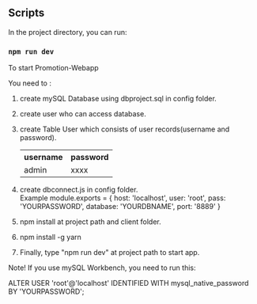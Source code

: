 ## Scripts

In the project directory, you can run:

### `npm run dev`

To start Promotion-Webapp

You need to :

1.  create mySQL Database using dbproject.sql in config folder.
2.  create user who can access database.
3.  create Table User which consists of user records(username and password).

    <table>
        <tr>
            <th>username</th>
            <th>password</th> 
        </tr>
        <tr>
            <td>admin</td>
            <td>xxxx</td> 
        </tr>
    </table>

4.  create dbconnect.js in config folder.
    <br />
    Example
    module.exports = {
    host: 'localhost',
    user: 'root',
    pass: 'YOURPASSWORD',
    database: 'YOURDBNAME',
    port: '8889' 
    }
    
 5.  npm install at project path and client folder.
 6.  npm install -g yarn
 7.  Finally, type "npm run dev" at project path to start app.
 
 Note! If you use mySQL Workbench, you need to run this:
 
 ALTER USER 'root'@'localhost' IDENTIFIED WITH mysql_native_password BY 'YOURPASSWORD';
